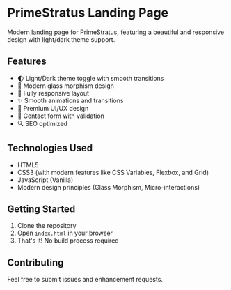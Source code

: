 # PrimeStratus Landing Page

Modern landing page for PrimeStratus, featuring a beautiful and responsive design with light/dark theme support.

## Features

- 🌓 Light/Dark theme toggle with smooth transitions
- 💎 Modern glass morphism design
- 📱 Fully responsive layout
- ✨ Smooth animations and transitions
- 🎨 Premium UI/UX design
- 📝 Contact form with validation
- 🔍 SEO optimized

## Technologies Used

- HTML5
- CSS3 (with modern features like CSS Variables, Flexbox, and Grid)
- JavaScript (Vanilla)
- Modern design principles (Glass Morphism, Micro-interactions)

## Getting Started

1. Clone the repository
2. Open `index.html` in your browser
3. That's it! No build process required

## Contributing

Feel free to submit issues and enhancement requests.

